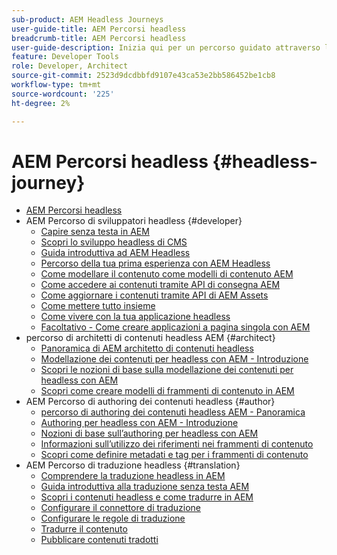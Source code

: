```yaml
---
sub-product: AEM Headless Journeys
user-guide-title: AEM Percorsi headless
breadcrumb-title: AEM Percorsi headless
user-guide-description: Inizia qui per un percorso guidato attraverso le potenti e flessibili funzionalità di AEM, le loro capacità e come sfruttarle nel tuo progetto.
feature: Developer Tools
role: Developer, Architect
source-git-commit: 2523d9dcdbbfd9107e43ca53e2bb586452be1cb8
workflow-type: tm+mt
source-wordcount: '225'
ht-degree: 2%

---
```



# AEM Percorsi headless {#headless-journey}

+ [AEM Percorsi headless](/help/journey-headless/home.md)
+ AEM Percorso di sviluppatori headless {#developer}
   + [Capire senza testa in AEM](developer/overview.md)
   + [Scopri lo sviluppo headless di CMS](developer/learn-about.md)
   + [Guida introduttiva ad AEM Headless](developer/getting-started.md)
   + [Percorso della tua prima esperienza con AEM Headless](developer/path-to-first-experience.md)
   + [Come modellare il contenuto come modelli di contenuto AEM](developer/model-your-content.md)
   + [Come accedere ai contenuti tramite API di consegna AEM](developer/access-your-content.md)
   + [Come aggiornare i contenuti tramite API di AEM Assets](developer/update-your-content.md)
   + [Come mettere tutto insieme](developer/put-it-all-together.md)
   + [Come vivere con la tua applicazione headless](developer/go-live.md)
   + [Facoltativo - Come creare applicazioni a pagina singola con AEM](developer/create-spa.md)
+ percorso di architetti di contenuti headless AEM {#architect}
   + [Panoramica di AEM architetto di contenuti headless](architect/overview.md)
   + [Modellazione dei contenuti per headless con AEM - Introduzione](architect/introduction.md)
   + [Scopri le nozioni di base sulla modellazione dei contenuti per headless con AEM](architect/basics.md)
   + [Scopri come creare modelli di frammenti di contenuto in AEM](architect/model-structure.md)
+ AEM Percorso di authoring dei contenuti headless {#author}
   + [percorso di authoring dei contenuti headless AEM - Panoramica](author/overview.md)
   + [Authoring per headless con AEM - Introduzione](author/introduction.md)
   + [Nozioni di base sull’authoring per headless con AEM](author/basics.md)
   + [Informazioni sull’utilizzo dei riferimenti nei frammenti di contenuto](author/references.md)
   + [Scopri come definire metadati e tag per i frammenti di contenuto](author/metadata-tagging.md)
+ AEM Percorso di traduzione headless {#translation}
   + [Comprendere la traduzione headless in AEM](translation/overview.md)
   + [Guida introduttiva alla traduzione senza testa AEM](translation/getting-started.md)
   + [Scopri i contenuti headless e come tradurre in AEM](translation/learn-about.md)
   + [Configurare il connettore di traduzione](translation/configure-connector.md)
   + [Configurare le regole di traduzione](translation/translation-rules.md)
   + [Tradurre il contenuto](translation/translate-content.md)
   + [Pubblicare contenuti tradotti](translation/publish-content.md)
